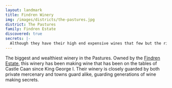 ```yaml
---
layout: landmark
title: Findren Winery
img: /images/districts/the-pastures.jpg
district: The Pastures
family: Findren Estate
discovered: true
secrets: |-
  Although they have their high end expensive wines that few but the richest in Port George can afford, they also produce cheaper wines targeted at the middle and lower classes (although branded and labeled differently as Cracked Cliff Wines to avoid association). This venture actually provides the Findren Estate with much more income than the high quality wines.
---
```

The biggest and wealthiest winery in the Pastures. Owned by the [Findren Estate]({{site.baseurl}}/families/findren/), this winery has been making wine that has been on the tables of Castle Caan since King George I. Their winery is closely guarded by both private mercenary and towns guard alike, guarding generations of wine making secrets.
